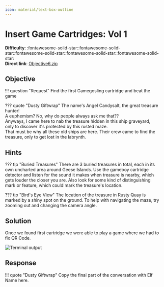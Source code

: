 ```yaml
---
icon: material/text-box-outline
---
```


# Insert Game Cartridges: Vol 1

**Difficulty**: :fontawesome-solid-star::fontawesome-solid-star::fontawesome-solid-star::fontawesome-solid-star::fontawesome-solid-star:<br/>
**Direct link**: [Objective6.zip](https://gamegosling.com/vol1-uWn1t6xv4VKPZ6FN)

## Objective

!!! question "Request"
    Find the first Gamegosling cartridge and beat the game


??? quote "Dusty Giftwrap"
    The name's Angel Candysalt, the great treasure hunter!<br/>
    A euphemism? No, why do people always ask me that??<br/>
    Anyways, I came here to nab the treasure hidden in this ship graveyard, only to discover it's protected by this rusted maze.<br/>
    That must be why all these old ships are here. Their crew came to find the treasure, only to get lost in the labrynth.


## Hints

??? tip "Buried Treasures"
    There are 3 buried treasures in total, each in its own uncharted area around Geese Islands. Use the gameboy cartridge detector and listen for the sound it makes when treasure is nearby, which gets louder the closer you are. Also look for some kind of distinguishing mark or feature, which could mark the treasure's location.

??? tip "Bird's Eye View"
    The location of the treasure in Rusty Quay is marked by a shiny spot on the ground. To help with navigating the maze, try zooming out and changing the camera angle.

## Solution

Once we found first cartridge we were able to play a game where we had to fix QR Code.


![Terminal output](../img/objectives/o5/qr.png)


## Response

!!! quote "Dusty Giftwrap"
    Copy the final part of the conversation with Elf Name here.
